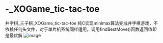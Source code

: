 # -_XOGame_tic-tac-toe
井字棋_三子棋_XOGame_tic-tac-toe
纯C实现minimax算法完成井字棋游戏，不依赖任何头文件，对于单片机系统同样适用，调用findBestMove()函数返回值即是最优解
![image](https://github.com/user-attachments/assets/4c7f19b2-e077-4fb1-b79a-3ef28541828a)
